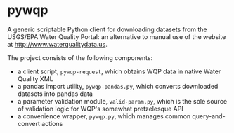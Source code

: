 pywqp
=====

A generic scriptable Python client for downloading datasets from the USGS/EPA Water Quality Portal: an alternative to manual use of the website at http://www.waterqualitydata.us.

The project consists of the following components:
 - a client script, `pywqp-request`, which obtains WQP data in native Water Quality XML
 - a pandas import utility, `pywqp-pandas.py`, which converts downloaded datasets into pandas data
 - a parameter validation module, `valid-param.py`, which is the sole source of validation logic for WQP's somewhat pretzelesque API
 - a convenience wrapper, `pywqp.py`, which manages common query-and-convert actions


